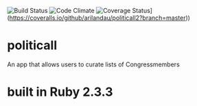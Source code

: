 ![Build Status](https://codeship.com/projects/00146300-efaf-0134-0287-46ab20fed9d7/status?branch=master)
![Code Climate](https://codeclimate.com/github/arilandau/politicall2.png)
![Coverage Status](https://coveralls.io/repos/github/arilandau/politicall2/badge.svg?branch=master)](https://coveralls.io/github/arilandau/politicall2?branch=master))

# politicall
An app that allows users to curate lists of Congressmembers

# built in Ruby 2.3.3
